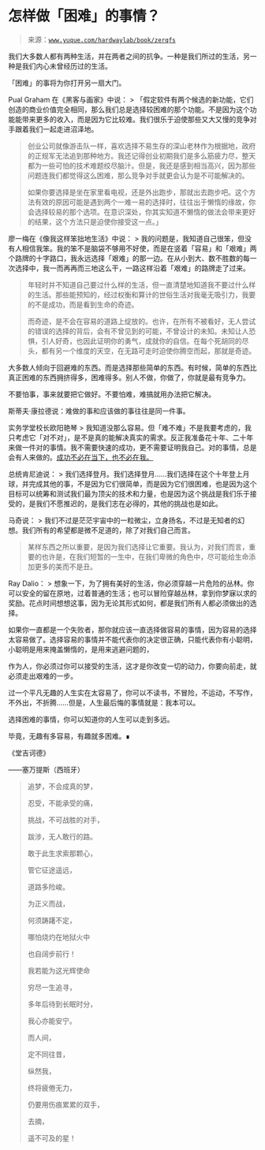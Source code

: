 # 怎样做「困难」的事情？

> 来源：[`www.yuque.com/hardwaylab/book/zerqfs`](https://www.yuque.com/hardwaylab/book/zerqfs)



我们大多数人都有两种生活，并在两者之间的抗争。一种是我们所过的生活，另一种是我们内心未曾经历过的生活。 

「困难」的事将为你打开另一扇大门。 

Pual Graham 在《黑客与画家》中说： > 「假定软件有两个候选的新功能，它们创造的商业价值完全相同，那么我们总是选择较困难的那个功能。不是因为这个功能能带来更多的收入，而是因为它比较难。我们很乐于迫使那些又大又慢的竞争对手跟着我们一起走进沼泽地。 
> 
> 创业公司就像游击队一样，喜欢选择不易生存的深山老林作为根据地，政府的正规军无法追到那种地方。我还记得创业初期我们是多么筋疲力尽，整天都为一些可怕的技术难题绞尽脑汁。但是，我还是感到相当高兴，因为那些问题连我们都觉得这么困难，那么竞争对手就更会认为是不可能解决的。 
> 
> 如果你要选择是坐在家里看电视，还是外出跑步，那就出去跑步吧。这个方法有效的原因可能是遇到两个一难一易的选择时，往往出于懒惰的缘故，你会选择较易的那个选项。在意识深处，你其实知道不懒惰的做法会带来更好的结果，这个方法只是迫使你接受这一点。」 

廖一梅在《像我这样笨拙地生活》中说： > 我的问题是，我知道自己很笨，但没有人相信我笨。我的笨不是脑袋不够用不好使，而是在竖着「容易」和「艰难」两个路牌的十字路口，我永远选择「艰难」的那一边。在从小到大、数不胜数的每一次选择中，我一而再再而三地这么干，一路这样沿着「艰难」的路牌走了过来。 
> 
> 年轻时并不知道自己要过什么样的生活，但一直清楚地知道我不要过什么样的生活。那些能预知的，经过权衡和算计的世俗生活对我毫无吸引力，我要的不是成功，而是看到生命的奇迹。 
> 
> 而奇迹，是不会在容易的道路上绽放的。也许，在所有不被看好，无人尝试的错误的选择的背后，会有不曾见到的可能，不曾设计的未知。未知让人恐惧，引人好奇，也因此证明你的勇气，成就你的自信。在每个死胡同的尽头，都有另一个维度的天空，在无路可走时迫使你腾空而起，那就是奇迹。 

大多数人倾向于回避难的东西。而是选择那些简单的东西。有时候，简单的东西比真正困难的东西拥挤得多，困难得多。别人不做，你做了，你就是最有竞争力。 

不要怕事，事来就要把它做好。不要怕难，难搞就用办法把它解决。 

斯蒂夫·康拉德说：难做的事和应该做的事往往是同一件事。 

实务学堂校长欧阳艳琴 > 我知道没那么容易。但「难不难」不是我要考虑的，我只考虑它「对不对」，是不是真的能解决真实的需求。反正我准备花十年、二十年来做一件对的事情。我不需要快速的成功，更不需要证明我自己。对的事情，总是会有人来做的。[成功不必在当下，也不必在我。](https://mp.weixin.qq.com/s/JbHcK-ehSYVfn4zy5pgSXg) 

总统肯尼迪说： > 我们选择登月。我们选择登月……我们选择在这个十年登上月球，并完成其他的事，不是因为它们很简单，而是因为它们很困难，也是因为这个目标可以统筹和测试我们最为顶尖的技术和力量，也是因为这个挑战是我们乐于接受的，是我们不愿推迟的，是我们志在必得的，其他的挑战也是如此。 

马奇说： > 我们不过是茫茫宇宙中的一粒微尘，立身扬名，不过是无知者的幻想。我们所有的希望都是微不足道的，除了对我们自己而言。 
> 
> 某样东西之所以重要，是因为我们选择让它重要。我认为，对我们而言，重要的也许是，在我们短暂的一生中，在我们卑微的角色中，尽可能给生命添加更多的美而不是丑。 

Ray Dalio： > 想象一下，为了拥有美好的生活，你必须穿越一片危险的丛林。你可以安全的留在原地，过着普通的生活；也可以冒险穿越丛林，拿到你梦寐以求的奖励。花点时间想想这事，因为无论其形式如何，都是我们所有人都必须做出的选择。 

如果你一直都是一个失败者，那你就应该一直选择做容易的事情，因为容易的选择太容易做了。选择容易的事情并不能代表你的决定很正确，只能代表你有小聪明，小聪明是用来掩盖懒惰的，是用来逃避问题的， 

作为人，你必须过你可以接受的生活，这才是你改变一切的动力，你要向前走，就必须走出艰难的一步。 

过一个平凡无趣的人生实在太容易了，你可以不读书，不冒险，不运动，不写作，不外出，不折腾……但是，人生最后悔的事情就是：我本可以。 

选择困难的事情，你可以知道你的人生可以走到多远。 

毕竟，无趣有多容易，有趣就多困难。∎ 

《堂吉诃德》 

——塞万提斯（西班牙）

> 追梦，不会成真的梦， 
> 
> 忍受，不能承受的痛， 
> 
> 挑战，不可战胜的对手， 
> 
> 跋涉，无人敢行的路。 
> 
> 敢于此生求索那颗心， 
> 
> 管它征途遥远， 
> 
> 道路多险峻。 
> 
> 为正义而战， 
> 
> 何须踌躇不定， 
> 
> 哪怕烧灼在地狱火中 
> 
> 也自阔步前行！ 
> 
> 我若能为这光辉使命 
> 
> 穷尽一生追寻， 
> 
> 多年后待到长眠时分， 
> 
> 我心亦能安宁。 
> 
> 而人间， 
> 
> 定不同往昔， 
> 
> 纵然我， 
> 
> 终将疲倦无力， 
> 
> 仍要用伤痕累累的双手， 
> 
> 去摘， 
> 
> 遥不可及的星！
